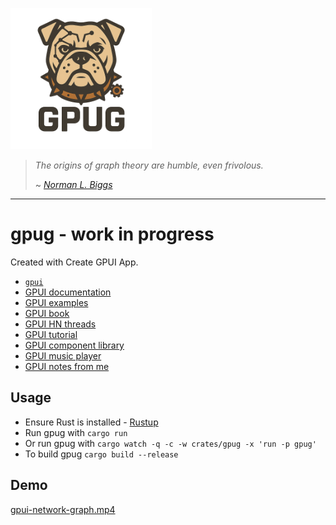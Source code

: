 <p>
  <a href="https://github.com/jerlendds/gpug">
    <img src="./logo.png" height="226px" alt="GPUG logo" />
  </a>
</p>

> *The origins of graph theory are humble, even frivolous.*
>
> ~ [*Norman L. Biggs*](https://en.wikipedia.org/wiki/Norman_L._Biggs)

---

# gpug - work in progress

Created with Create GPUI App.

- [`gpui`](https://www.gpui.rs/)
- [GPUI documentation](https://github.com/zed-industries/zed/tree/main/crates/gpui/docs)
- [GPUI examples](https://github.com/zed-industries/zed/tree/main/crates/gpui/examples)
- [GPUI book](https://matinaniss.github.io/gpui-book/introduction.html)
- [GPUI HN threads](https://duckduckgo.com/?t=ffab&q=%22gpui%22%20site%3Anews.ycombinator.com&ia=web)
- [GPUI tutorial](https://github.com/hedge-ops/gpui-tutorial)
- [GPUI component library](https://github.com/longbridge/gpui-component)
- [GPUI music player](https://github.com/143mailliw/hummingbird)
- [GPUI notes from me](https://studium.dev/tech/playing-gpui-rust)

## Usage

- Ensure Rust is installed - [Rustup](https://rustup.rs/)
- Run gpug with `cargo run`
- Or run gpug with `cargo watch -q -c -w crates/gpug -x 'run -p gpug'`
- To build gpug `cargo build --release`

## Demo

[gpui-network-graph.mp4](https://github.com/user-attachments/assets/75b3a6d1-3cf1-42c2-9dc7-1f48b570e9bd)
